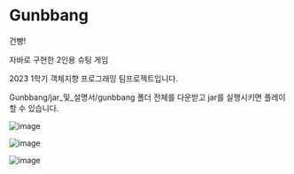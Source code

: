 # Gunbbang

건빵!

자바로 구현한 2인용 슈팅 게임

2023 1학기 객체지향 프로그래밍 팀프로젝트입니다.

Gunbbang/jar_및_설명서/gunbbang 폴더 전체를 다운받고 jar를 실행시키면 플레이할 수 있습니다.


![image](https://github.com/dameun2224/gunbbang/assets/113423804/59cdd506-956e-4bb2-bfc8-9c20e8b5c3b2)

![image](https://github.com/dameun2224/gunbbang/assets/113423804/eab71a74-d14a-4440-8ff4-ba412d06a297)

![image](https://github.com/dameun2224/gunbbang/assets/113423804/ea9c1648-8901-4039-862f-c1ad5022f71b)
